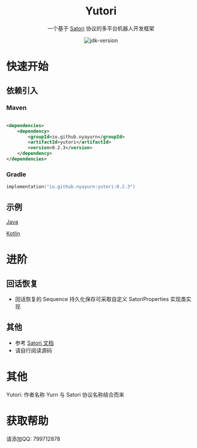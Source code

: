 <div align="center">

# Yutori

一个基于 [Satori](https://satori.chat) 协议的多平台机器人开发框架

<img src="https://img.shields.io/badge/JDK-8+-brightgreen.svg?style=flat-square" alt="jdk-version">

</div>

# 快速开始

## 依赖引入

### Maven

```xml

<dependencies>
    <dependency>
        <groupId>io.github.nyayurn</groupId>
        <artifactId>yutori</artifactId>
        <version>0.2.3</version>
    </dependency>
</dependencies>
```

### Gradle

```kotlin
implementation("io.github.nyayurn:yutori:0.2.3")
```

## 示例

[Java](src/test/java/example/Main.java)

[Kotlin](src/test/kotlin/example/Example.kt)

# 进阶

## 回话恢复

- 回话恢复的 Sequence 持久化保存可采取自定义 SatoriProperties 实现类实现

## 其他
- 参考 [Satori 文档](https://satori.chat/zh-CN/protocol)
- 请自行阅读源码

# 其他

Yutori: 作者名称 Yurn 与 Satori 协议名称结合而来

# 获取帮助

请添加QQ: 799712878
